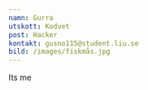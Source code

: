 ```yaml
---
namn: Gurra
utskott: Kodvet
post: Hacker
kontakt: gusno115@student.liu.se
bild: /images/fiskmås.jpg
---
```

I﻿ts me
